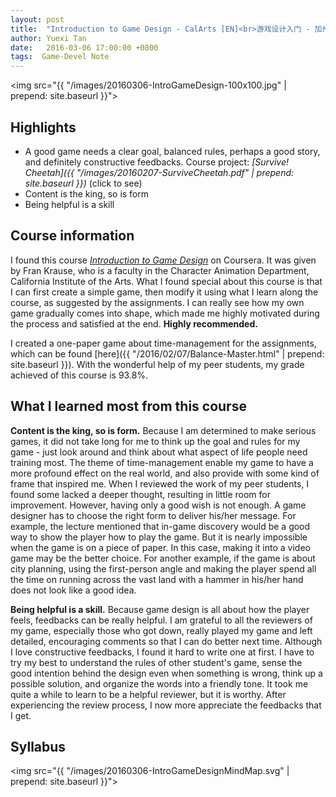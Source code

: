 ```yaml
---
layout: post
title:  "Introduction to Game Design - CalArts [EN]<br>游戏设计入门 - 加州艺术学院 [英文]"
author: Yuexi Tan
date:   2016-03-06 17:00:00 +0800
tags:  Game-Devel Note
---
```


<img src="{{ "/images/20160306-IntroGameDesign-100x100.jpg" | prepend: site.baseurl }}">

## Highlights

+ A good game needs a clear goal, balanced rules, perhaps a good story, and definitely constructive feedbacks. Course project: *[Survive! Cheetah]({{ "/images/20160207-SurviveCheetah.pdf" | prepend: site.baseurl }})* (click to see)
+ Content is the king, so is form
+ Being helpful is a skill

## Course information

I found this course *[Introduction to Game Design](https://www.coursera.org/learn/game-design)* on Coursera. It was given by Fran Krause, who is a faculty in the Character Animation Department, California Institute of the Arts. What I found special about this course is that I can first create a simple game, then modify it using what I learn along the course, as suggested by the assignments. I can really see how my own game gradually comes into shape, which made me highly motivated during the process and satisfied at the end. **Highly recommended.**

I created a one-paper game about time-management for the assignments, which can be found [here]({{ "/2016/02/07/Balance-Master.html" | prepend: site.baseurl }}). With the wonderful help of my peer students, my grade achieved of this course is 93.8%.

## What I learned most from this course

**Content is the king, so is form.** Because I am determined to make serious games, it did not take long for me to think up the goal and rules for my game - just look around and think about what aspect of life people need training most. The theme of time-management enable my game to have a more profound effect on the real world, and also provide with some kind of frame that inspired me. When I reviewed the work of my peer students, I found some lacked a deeper thought, resulting in little room for improvement. However, having only a good wish is not enough. A game designer has to choose the right form to deliver his/her message. For example, the lecture mentioned that in-game discovery would be a good way to show the player how to play the game. But it is nearly impossible when the game is on a piece of paper. In this case, making it into a video game may be the better choice. For another example, if the game is about city planning, using the first-person angle and making the player spend all the time on running across the vast land with a hammer in his/her hand does not look like a good idea.

**Being helpful is a skill.** Because game design is all about how the player feels, feedbacks can be really helpful. I am grateful to all the reviewers of my game, especially those who got down, really played my game and left detailed, encouraging comments so that I can do better next time. Although I love constructive feedbacks, I found it hard to write one at first. I have to try my best to understand the rules of other student's game, sense the good intention behind the design even when something is wrong, think up a possible solution, and organize the words into a friendly tone. It took me quite a while to learn to be a helpful reviewer, but it is worthy. After experiencing the review process, I now more appreciate the feedbacks that I get.

## Syllabus

<img src="{{ "/images/20160306-IntroGameDesignMindMap.svg" | prepend: site.baseurl }}">
